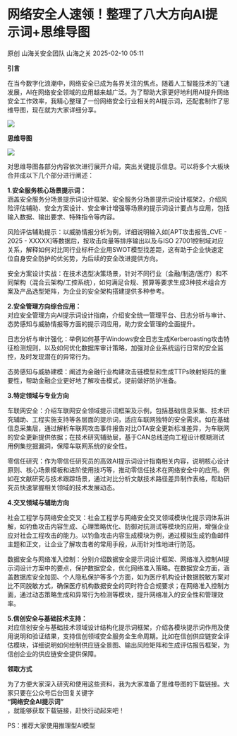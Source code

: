 #  网络安全人速领！整理了八大方向AI提示词+思维导图   
原创 山海关安全团队  山海之关   2025-02-10 05:11  
  
**引言**  
  
在当今数字化浪潮中，网络安全已成为各界关注的焦点。随着人工智能技术的飞速发展，AI在网络安全领域的应用越来越广泛。为了帮助大家更好地利用AI提升网络安全工作效率，我精心整理了一份网络安全行业相关的AI提示词，还配套制作了思维导图，现在就为大家详细分享。  
  
![](https://mmbiz.qpic.cn/sz_mmbiz_png/wzxJic4mN5MON3A3vCryLlzIJM6LoIftcho7ibLic4enAnCvIBBXInwlvE3mxDql80BmDgBxVGcKeY9icUpSPve9PA/640?wx_fmt=png&from=appmsg "")  
  
**思维导图**  
  
![](https://mmbiz.qpic.cn/sz_mmbiz_png/wzxJic4mN5MON3A3vCryLlzIJM6LoIftcsth4YFdmenNdIUxEyNvoPQIm98joMmibbZVEnicibzq57krhc9jHL2New/640?wx_fmt=png&from=appmsg "")  
  
对思维导图各部分内容依次进行展开介绍，突出关键提示信息。可以将多个大板块合并成以下几个部分进行阐述：  
  
**1.安全服务核心场景提示词：**  
涵盖安全服务分场景提示词设计框架、安全服务分场景提示词设计框架2，介绍风险评估辅助、安全方案设计、安全审计增强等场景的提示词设计要点与应用，包括输入数据、输出要求、特殊指令等内容。  
  
风险评估辅助提示：以威胁情报分析为例，详细说明输入如[APT攻击报告_CVE - 2025 - XXXXX]等数据后，按攻击向量等排序输出以及与ISO 27001控制域对应关系，解释如何对比同行业标杆企业用SWOT模型找差距，这有助于企业快速定位自身安全防护的优劣势，为后续的安全改进提供方向。  
  
安全方案设计实战：在技术选型决策场景，针对不同行业（金融/制造/医疗）和不同架构（混合云架构/工控系统），如何满足合规、预算等要求生成3种技术组合方案及产品选型矩阵，为企业的安全架构搭建提供多种参考。  
  
**2.安全管理方向综合应用：**  
对应安全管理方向AI提示词设计指南，介绍安全统一管理平台、日志分析与审计、态势感知与威胁情报等方面的提示词应用，助力安全管理的全面提升。  
  
日志分析与审计强化：举例如何基于Windows安全日志生成Kerberoasting攻击特征检测规则，以及如何优化数据库审计策略，加强对企业系统运行日常的安全监控，及时发现潜在的异常行为。  
  
态势感知与威胁建模：阐述为金融行业构建攻击链模型和生成TTPs映射矩阵的重要性，帮助金融企业更好地了解攻击模式，提前做好防护准备。  
  
**3.特定领域与专业方向**  
  
车联网安全：介绍车联网安全领域提示词框架及示例，包括基础信息采集、技术研究辅助、工程实施支持等各层面的提示词，适应车联网独特的安全需求。如在基础信息采集层，通过解析车联网攻击事件报告对比OTA安全更新标准差异，为车联网的安全更新提供依据；在技术研究辅助层，基于CAN总线逆向工程设计模糊测试用例集挖掘漏洞，保障车联网系统的安全性。  
  
零信任研究：作为零信任研究员的高效AI提示词设计指南相关内容，说明核心设计原则、核心场景模板和进阶使用技巧等，推动零信任技术在网络安全中的应用。例如在文献研究与技术跟踪场景，通过对比分析文献技术路径差异制作表格，帮助研究员快速掌握相关领域的技术发展动态。  
  
**4.交叉领域与辅助方向**  
  
社会工程学与网络安全交叉：社会工程学与网络安全交叉领域模块化提示词体系讲解，如钓鱼攻击内容生成、心理策略优化、防御对抗测试等模块的应用，增强企业应对社会工程攻击的能力。以钓鱼攻击内容生成模块为例，通过模拟生成钓鱼邮件主题和正文，让企业了解攻击者的常用手段，从而针对性地进行防范。  
  
数据安全与网络准入控制：分别介绍数据安全提示词设计框架、网络准入控制AI提示词设计方案中的要点，保护数据安全，优化网络准入策略。在数据安全方面，涵盖数据库安全加固、个人隐私保护等多个方面，如为医疗机构设计数据脱敏方案对比不同脱敏方式，确保医疗机构数据安全的同时符合合规要求；在网络准入控制方面，通过动态策略生成和异常行为检测等模块，提升网络准入的安全性和管理效率。  
  
**5.信创安全与基础技术支持：**  
对应信创安全与基础技术领域设计结构化提示词框架，介绍各模块提示词作用及使用说明和验证结果，支持信创领域安全服务全生命周期。比如在信创供应链安全评估模块，详细说明如何绘制供应链全景图、输出风险矩阵和生成评估报告框架，为信创企业的供应链安全提供保障。  
  
**领取方式**  
  
为了方便大家深入研究和使用这些资料，我为大家准备了思维导图的下载链接。大家只要在公众号后台回复关键字  
**“网络安全AI提示词”**  
，就能够获取下载链接，赶快行动起来吧！  
  
PS：推荐大家使用推理型AI模型  
  
